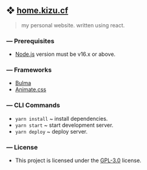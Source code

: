 ## ❖ [home.kizu.cf](https://home.kizu.cf)

> my personal website. written using react.

### — Prerequisites

   * [Node.js](https://nodejs.org) version must be v16.x or above.

### — Frameworks

   * [Bulma](https://bulma.io)
   * [Animate.css](https://animate.style/)

### — CLI Commands

   * `yarn install` ~ install dependencies.
   * `yarn start` ~ start development server.
   * `yarn deploy` ~ deploy server.

### — License

   * This project is licensed under the [GPL-3.0](LICENSE) license.
